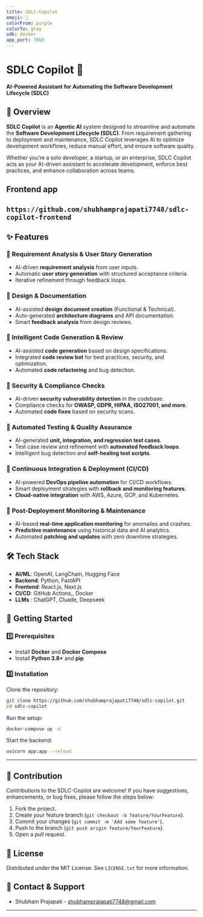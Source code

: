 ```yaml
---
title: SDLC-Copilot
emoji: 🐳
colorFrom: purple
colorTo: gray
sdk: docker
app_port: 7860
---
```


# **SDLC Copilot 🚀**

**AI-Powered Assistant for Automating the Software Development Lifecycle (SDLC)**

## **📌 Overview**

**SDLC Copilot** is an **Agentic AI** system designed to streamline and automate the **Software Development Lifecycle (SDLC)**. From requirement gathering to deployment and maintenance, SDLC Copilot leverages AI to optimize development workflows, reduce manual effort, and ensure software quality.

Whether you’re a solo developer, a startup, or an enterprise, SDLC Copilot acts as your AI-driven assistant to accelerate development, enforce best practices, and enhance collaboration across teams.

## Frontend app

## `https://github.com/shubhamprajapati7748/sdlc-copilot-frontend`

## **✨ Features**

### **🔹 Requirement Analysis & User Story Generation**

- AI-driven **requirement analysis** from user inputs.
- Automatic **user story generation** with structured acceptance criteria.
- Iterative refinement through feedback loops.

### **🔹 Design & Documentation**

- AI-assisted **design document creation** (Functional & Technical).
- Auto-generated **architecture diagrams** and API documentation.
- Smart **feedback analysis** from design reviews.

### **🔹 Intelligent Code Generation & Review**

- AI-assisted **code generation** based on design specifications.
- Integrated **code review bot** for best practices, security, and optimization.
- Automated **code refactoring** and bug detection.

### **🔹 Security & Compliance Checks**

- AI-driven **security vulnerability detection** in the codebase.
- Compliance checks for **OWASP, GDPR, HIPAA, ISO27001, and more**.
- Automated **code fixes** based on security scans.

### **🔹 Automated Testing & Quality Assurance**

- AI-generated **unit, integration, and regression test cases**.
- Test case review and refinement with **automated feedback loops**.
- Intelligent bug detection and **self-healing test scripts**.

### **🔹 Continuous Integration & Deployment (CI/CD)**

- AI-powered **DevOps pipeline automation** for CI/CD workflows.
- Smart deployment strategies with **rollback and monitoring features**.
- **Cloud-native integration** with AWS, Azure, GCP, and Kubernetes.

### **🔹 Post-Deployment Monitoring & Maintenance**

- AI-based **real-time application monitoring** for anomalies and crashes.
- **Predictive maintenance** using historical data and AI analytics.
- Automated **patching and updates** with zero downtime strategies.

## **🛠 Tech Stack**

- **AI/ML**: OpenAI, LangChain, Hugging Face
- **Backend**: Python, FastAPI
- **Frontend**: React.js, Next.js
- **CI/CD**: GitHub Actions,, Docker
- **LLMs** : ChatGPT, Cluade, Deepseek

## **🚀 Getting Started**

### **1️⃣ Prerequisites**

- Install **Docker** and **Docker Compose**
- Install **Python 3.8+** and **pip**

### **2️⃣ Installation**

Clone the repository:

```bash
git clone https://github.com/shubhamprajapati7748/sdlc-copilot.git
cd sdlc-copilot
```

Run the setup:

```bash
docker-compose up -d
```

Start the backend:

```bash
uvicorn app:app --reload
```

---

## **🤝 Contribution**

Contributions to the SDLC-Copilot are welcome! If you have suggestions, enhancements, or bug fixes, please follow the steps below:

1. Fork the project.
2. Create your feature branch (`git checkout -b feature/YourFeature`).
3. Commit your changes (`git commit -m 'Add some feature'`).
4. Push to the branch (`git push origin feature/YourFeature`).
5. Open a pull request.

## 🔏 License

Distributed under the MIT License. See `LICENSE.txt` for more information.

## **📧 Contact & Support**

- Shubham Prajapati - [shubhamprajapati7748@gmail.com](mailto:shubhamprajapati7748@gmail.com)

---

<!-- ### **💡 Transform your Software Development Lifecycle with SDLC Copilot – Your AI-driven Assistant! 🚀**   -->
